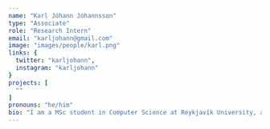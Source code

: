 ```yaml
---
name: "Karl Jóhann Jóhannsson"
type: "Associate"
role: "Research Intern"
email: "karljohann@gmail.com"
image: "images/people/karl.png"
links: {
  twitter: "karljohann",
  instagram: "karljohann"
}
projects: [
  ""
]
pronouns: "he/him"
bio: "I am a MSc student in Computer Science at Reykjavík University, as well as studying at the FÍH school of music. I have a BA degree in psychology and philosophy from the University of Iceland and, subsequently, worked in software development for 14 years, ranging from web design to app development. My main interests in life and work are music, AI, UX, and creativity. I am currently working on teaching a computer to play the txalaparta at the Intelligent Instruments Lab. I have been playing and creating music for as long as I remember and am in a death metal band, although I have been involved in various different musical projects, as well as composing more experimental music in darkened rooms."
---
```

